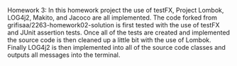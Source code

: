 
Homework 3: In this homework project the use of testFX, Project Lombok, LOG4j2, Makito, and Jacoco are all implemented. The code forked from grifisaa/2263-homework02-solution is first tested with the use of testFX and JUnit assertion tests. Once all of the tests are created and implemented the source code is then cleaned up a little bit with the use of Lombok. Finally LOG4j2 is then implemented into all of the source code classes and outputs all messages into the terminal.
